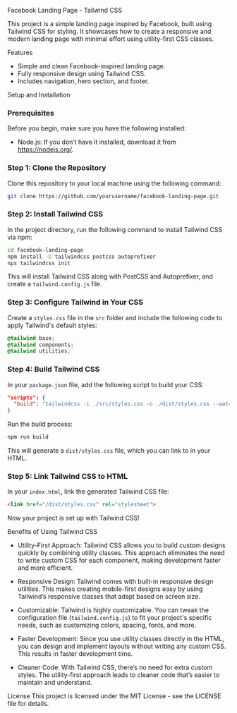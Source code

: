 Facebook Landing Page - Tailwind CSS

This project is a simple landing page inspired by Facebook, built using Tailwind CSS for styling. 
It showcases how to create a responsive and modern landing page with minimal effort using utility-first CSS classes.

Features

- Simple and clean Facebook-inspired landing page.
- Fully responsive design using Tailwind CSS.
- Includes navigation, hero section, and footer.

Setup and Installation

### Prerequisites
Before you begin, make sure you have the following installed:
- Node.js: If you don’t have it installed, download it from https://nodejs.org/.

### Step 1: Clone the Repository
Clone this repository to your local machine using the following command:

```bash
git clone https://github.com/yourusername/facebook-landing-page.git
```

### Step 2: Install Tailwind CSS
In the project directory, run the following command to install Tailwind CSS via npm:

```bash
cd facebook-landing-page
npm install -D tailwindcss postcss autoprefixer
npx tailwindcss init
```

This will install Tailwind CSS along with PostCSS and Autoprefixer, and create a `tailwind.config.js` file.

### Step 3: Configure Tailwind in Your CSS
Create a `styles.css` file in the `src` folder and include the following code to apply Tailwind's default styles:

```css
@tailwind base;
@tailwind components;
@tailwind utilities;
```

### Step 4: Build Tailwind CSS
In your `package.json` file, add the following script to build your CSS:

```json
"scripts": {
  "build": "tailwindcss -i ./src/styles.css -o ./dist/styles.css --watch"
}
```

Run the build process:

```bash
npm run build
```

This will generate a `dist/styles.css` file, which you can link to in your HTML.

### Step 5: Link Tailwind CSS to HTML
In your `index.html`, link the generated Tailwind CSS file:

```html
<link href="/dist/styles.css" rel="stylesheet">
```

Now your project is set up with Tailwind CSS!

Benefits of Using Tailwind CSS

- Utility-First Approach: Tailwind CSS allows you to build custom designs quickly by combining utility classes. 
  This approach eliminates the need to write custom CSS for each component, making development faster and more efficient.
  
- Responsive Design: Tailwind comes with built-in responsive design utilities. 
  This makes creating mobile-first designs easy by using Tailwind’s responsive classes that adapt based on screen size.
  
- Customizable: Tailwind is highly customizable. You can tweak the configuration file (`tailwind.config.js`) to fit your project's specific needs, such as customizing colors, spacing, fonts, and more.

- Faster Development: Since you use utility classes directly in the HTML, you can design and implement layouts without writing any custom CSS. 
  This results in faster development time.

- Cleaner Code: With Tailwind CSS, there’s no need for extra custom styles. The utility-first approach leads to cleaner code that’s easier to maintain and understand.

License
This project is licensed under the MIT License - see the LICENSE file for details.

